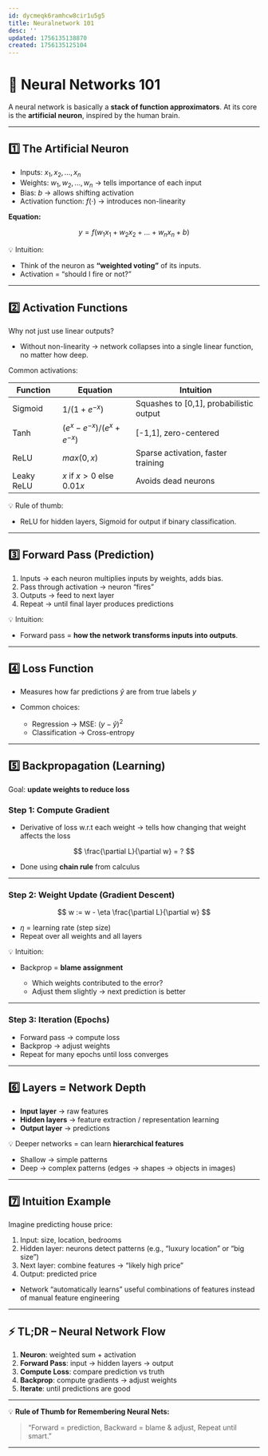 ```yaml
---
id: dycmeqk6ramhcw8cir1u5g5
title: Neuralnetwork 101
desc: ''
updated: 1756135138870
created: 1756135125104
---
```


# 🧠 Neural Networks 101

A neural network is basically a **stack of function approximators**. At its core is the **artificial neuron**, inspired by the human brain.

---

## 1️⃣ The Artificial Neuron

* Inputs: $x_1, x_2, ..., x_n$
* Weights: $w_1, w_2, ..., w_n$ → tells importance of each input
* Bias: $b$ → allows shifting activation
* Activation function: $f(\cdot)$ → introduces non-linearity

**Equation:**

$$
y = f(w_1 x_1 + w_2 x_2 + ... + w_n x_n + b)
$$

💡 Intuition:

* Think of the neuron as **“weighted voting”** of its inputs.
* Activation = “should I fire or not?”

---

## 2️⃣ Activation Functions

Why not just use linear outputs?

* Without non-linearity → network collapses into a single linear function, no matter how deep.

Common activations:

| Function   | Equation                                | Intuition                                |
| ---------- | --------------------------------------- | ---------------------------------------- |
| Sigmoid    | $1 / (1 + e^{-x})$                      | Squashes to \[0,1], probabilistic output |
| Tanh       | $(e^x - e^{-x}) / (e^x + e^{-x})$       | \[-1,1], zero-centered                   |
| ReLU       | $max(0, x)$                             | Sparse activation, faster training       |
| Leaky ReLU | $x \text{ if } x>0 \text{ else } 0.01x$ | Avoids dead neurons                      |

💡 Rule of thumb:

* ReLU for hidden layers, Sigmoid for output if binary classification.

---

## 3️⃣ Forward Pass (Prediction)

1. Inputs → each neuron multiplies inputs by weights, adds bias.
2. Pass through activation → neuron “fires”
3. Outputs → feed to next layer
4. Repeat → until final layer produces predictions

💡 Intuition:

* Forward pass = **how the network transforms inputs into outputs**.

---

## 4️⃣ Loss Function

* Measures how far predictions $\hat{y}$ are from true labels $y$
* Common choices:

  * Regression → MSE: $(y - \hat{y})^2$
  * Classification → Cross-entropy

---

## 5️⃣ Backpropagation (Learning)

Goal: **update weights to reduce loss**

### Step 1: Compute Gradient

* Derivative of loss w\.r.t each weight → tells how changing that weight affects the loss

$$
\frac{\partial L}{\partial w} = ?
$$

* Done using **chain rule** from calculus

---

### Step 2: Weight Update (Gradient Descent)

$$
w := w - \eta \frac{\partial L}{\partial w}
$$

* $\eta$ = learning rate (step size)
* Repeat over all weights and all layers

💡 Intuition:

* Backprop = **blame assignment**

  * Which weights contributed to the error?
  * Adjust them slightly → next prediction is better

---

### Step 3: Iteration (Epochs)

* Forward pass → compute loss
* Backprop → adjust weights
* Repeat for many epochs until loss converges

---

## 6️⃣ Layers = Network Depth

* **Input layer** → raw features
* **Hidden layers** → feature extraction / representation learning
* **Output layer** → predictions

💡 Deeper networks = can learn **hierarchical features**

* Shallow → simple patterns
* Deep → complex patterns (edges → shapes → objects in images)

---

## 7️⃣ Intuition Example

Imagine predicting house price:

1. Input: size, location, bedrooms
2. Hidden layer: neurons detect patterns (e.g., “luxury location” or “big size”)
3. Next layer: combine features → “likely high price”
4. Output: predicted price

* Network “automatically learns” useful combinations of features instead of manual feature engineering

---

## ⚡ TL;DR – Neural Network Flow

1. **Neuron**: weighted sum + activation
2. **Forward Pass**: input → hidden layers → output
3. **Compute Loss**: compare prediction vs truth
4. **Backprop**: compute gradients → adjust weights
5. **Iterate**: until predictions are good

---

💡 **Rule of Thumb for Remembering Neural Nets:**

> “Forward = prediction, Backward = blame & adjust, Repeat until smart.”

---

